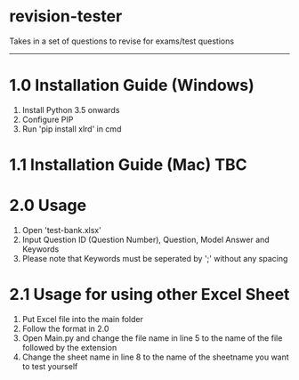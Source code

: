 # revision-tester
Takes in a set of questions to revise for exams/test questions

***

# 1.0 Installation Guide (Windows)
1. Install Python 3.5 onwards
2. Configure PIP
3. Run 'pip install xlrd' in cmd

# 1.1 Installation Guide (Mac) TBC

# 2.0 Usage
1. Open 'test-bank.xlsx'
2. Input Question ID (Question Number), Question, Model Answer and Keywords
3. Please note that Keywords must be seperated by ';' without any spacing

# 2.1 Usage for using other Excel Sheet
1. Put Excel file into the main folder
2. Follow the format in 2.0
3. Open Main.py and change the file name in line 5 to the name of the file followed by the extension
4. Change the sheet name in line 8 to the name of the sheetname you want to test yourself

